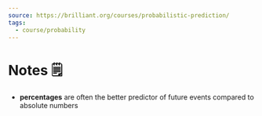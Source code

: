 ```yaml
---
source: https://brilliant.org/courses/probabilistic-prediction/
tags:
  - course/probability
---
```

# Notes 🗒

- **percentages** are often the better predictor of future events compared to absolute numbers